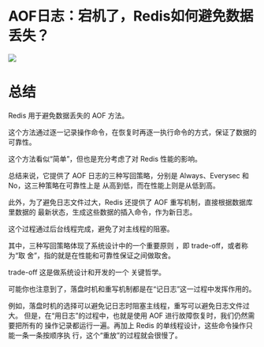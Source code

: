 # AOF日志：宕机了，Redis如何避免数据丢失？

![](https://cdn.jsdelivr.net/gh/rongweihe/ImageHost01/redis0400.png)



# 总结

 Redis 用于避免数据丢失的 AOF 方法。

这个方法通过逐一记录操作命令，在恢复时再逐一执行命令的方式，保证了数据的可靠性。 

这个方法看似“简单”，但也是充分考虑了对 Redis 性能的影响。

总结来说，它提供了 AOF 日志的三种写回策略，分别是 Always、Everysec 和 No，这三种策略在可靠性上是 从高到低，而在性能上则是从低到高。 

此外，为了避免日志文件过大，Redis 还提供了 AOF 重写机制，直接根据数据库里数据的 最新状态，生成这些数据的插入命令，作为新日志。

这个过程通过后台线程完成，避免了对主线程的阻塞。 

其中，三种写回策略体现了系统设计中的一个重要原则 ，即 trade-off，或者称为“取 舍”，指的就是在性能和可靠性保证之间做取舍。

trade-off 这是做系统设计和开发的一个 关键哲学。

可能你也注意到了，落盘时机和重写机制都是在“记日志”这一过程中发挥作用的。

例如，落盘时机的选择可以避免记日志时阻塞主线程，重写可以避免日志文件过大。 但是，在“用日志”的过程中，也就是使用 AOF 进行故障恢复时，我们仍然需要把所有的 操作记录都运行一遍。再加上 Redis 的单线程设计，这些命令操作只能一条一条按顺序执 行，这个“重放”的过程就会很慢了。